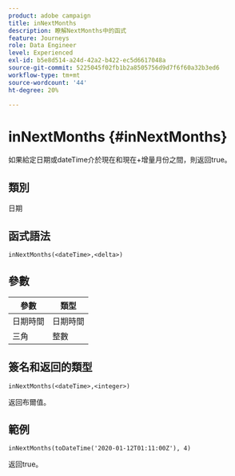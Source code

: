 ```yaml
---
product: adobe campaign
title: inNextMonths
description: 瞭解NextMonths中的函式
feature: Journeys
role: Data Engineer
level: Experienced
exl-id: b5e8d514-a24d-42a2-b422-ec5d6617048a
source-git-commit: 5225045f02fb1b2a8505756d9d7f6f60a32b3ed6
workflow-type: tm+mt
source-wordcount: '44'
ht-degree: 20%

---
```


# inNextMonths {#inNextMonths}

如果給定日期或dateTime介於現在和現在+增量月份之間，則返回true。

## 類別

日期

## 函式語法

`inNextMonths(<dateTime>,<delta>)`

## 參數

| 參數 | 類型 |
|-----------|------------------|
| 日期時間 | 日期時間 |
| 三角 | 整數 |

## 簽名和返回的類型

`inNextMonths(<dateTime>,<integer>)`

返回布爾值。

## 範例

`inNextMonths(toDateTime('2020-01-12T01:11:00Z'), 4)`

返回true。
